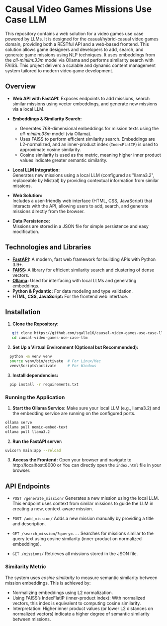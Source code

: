 # Causal Video Games Missions Use Case LLM 

This repository contains a web solution for a video games use case powered by LLMs. It is designed for the casual/hybrid-casual video games domain, providing both a RESTful API and a web-based frontend. This solution allows game designers and developers to add, search, and generate game missions using NLP techniques. It uses embeddings from the *all-minilm:33m* model via Ollama and performs similarity search with FAISS. This project delivers a scalable and dynamic content management system tailored to modern video game development.

## Overview

- **Web API with FastAPI:** Exposes endpoints to add missions, search similar missions using vector embeddings, and generate new missions via a local LLM.

- **Embeddings & Similarity Search:**  
  - Generates 768-dimensional embeddings for mission texts using the *all-minilm:33m* model (via Ollama).  
  - Uses FAISS to perform efficient similarity search. Embeddings are L2-normalized, and an inner-product index (`IndexFlatIP`) is used to approximate cosine similarity.  
  - Cosine similarity is used as the metric, meaning higher inner product values indicate greater semantic similarity.

- **Local LLM Integration:**  
  Generates new missions using a local LLM (configured as "llama3.2", replaceable by Mistral) by providing contextual information from similar missions.

- **Web Solution:**  
  Includes a user-friendly web interface (HTML, CSS, JavaScript) that interacts with the API, allowing users to add, search, and generate missions directly from the browser.

- **Data Persistence:**  
  Missions are stored in a JSON file for simple persistence and easy modification.

## Technologies and Libraries

- **[FastAPI](https://fastapi.tiangolo.com/):** A modern, fast web framework for building APIs with Python 3.9+.
- **[FAISS](https://github.com/facebookresearch/faiss):** A library for efficient similarity search and clustering of dense vectors.
- **[Ollama](https://ollama.com/):** Used for interfacing with local LLMs and generating embeddings.
- **Python & Pydantic:** For data modeling and type validation.
- **HTML, CSS, JavaScript:** For the frontend web interface.

## Installation

1. **Clone the Repository:**
  ```bash
     git clone https://github.com/sgalle16/causal-video-games-use-case-llm.git
     cd causal-video-games-use-case-llm
  ```
2. **Set Up a Virtual Environment (Optional but Recommended):**
  ```bash
    python -m venv venv
    source venv/bin/activate  # For Linux/Mac
    venv\Scripts\activate     # For Windows
  ```

3. **Install dependencies:**
  ```bash
    pip install -r requirements.txt
  ```

### Running the Application

1. **Start the Ollama Service:**
Make sure your local LLM (e.g., llama3.2) and the embedding service are running on the configured ports.
  ```bash
  ollama serve 
  ollama pull nomic-embed-text
  ollama pull llama3.2
  ```
2. **Run the FastAPI server:**
  ```bash
  uvicorn main:app --reload
  ```
3. **Access the Frontend:**
  Open your browser and navigate to http://localhost:8000 or You can directly open the `index.html` file in your browser.

## API Endpoints

- `POST /generate_mission/`
Generates a new mission using the local LLM. This endpoint uses context from similar missions to guide the LLM in creating a new, context-aware mission.

- `POST /add_mission/`
Adds a new mission manually by providing a title and description.

- `GET /search_mission/?query=...`
Searches for missions similar to the query text using cosine similarity (inner-product on normalized embeddings).

- `GET /missions/`
Retrieves all missions stored in the JSON file.

### Similarity Metric
The system uses *cosine similarity* to measure semantic similarity between mission embeddings. This is achieved by:

- Normalizing embeddings using L2 normalization.
- Using FAISS’s IndexFlatIP (inner-product index): With normalized vectors, this index is equivalent to computing cosine similarity.
- Interpretation: Higher inner product values (or lower L2 distances on normalized vectors) indicate a higher degree of semantic similarity between missions.
